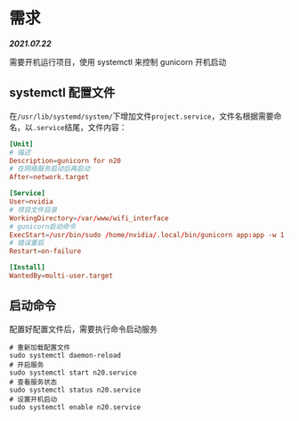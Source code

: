 # 需求

**_2021.07.22_**

需要开机运行项目，使用 systemctl 来控制 gunicorn 开机启动

## systemctl 配置文件

在`/usr/lib/systemd/system/`下增加文件`project.service`，文件名根据需要命名，以`.service`结尾，文件内容：

```conf
[Unit]
# 描述
Description=gunicorn for n20
# 在网络服务启动后再启动
After=network.target

[Service]
User=nvidia
# 项目文件目录
WorkingDirectory=/var/www/wifi_interface
# gunicorn启动命令
ExecStart=/usr/bin/sudo /home/nvidia/.local/bin/gunicorn app:app -w 1 -b 0.0.0.0:8050
# 错误重启
Restart=on-failure

[Install]
WantedBy=multi-user.target
```

## 启动命令

配置好配置文件后，需要执行命令启动服务

```shell
# 重新加载配置文件
sudo systemctl daemon-reload
# 开启服务
sudo systemctl start n20.service
# 查看服务状态
sudo systemctl status n20.service
# 设置开机启动
sudo systemctl enable n20.service
```
